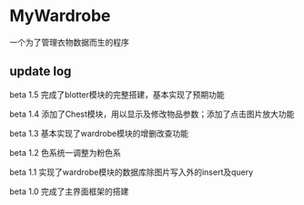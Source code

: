 # MyWardrobe
一个为了管理衣物数据而生的程序



## update log

beta 1.5    完成了blotter模块的完整搭建，基本实现了预期功能

beta 1.4    添加了Chest模块，用以显示及修改物品参数；添加了点击图片放大功能

beta 1.3    基本实现了wardrobe模块的增删改查功能

beta 1.2    色系统一调整为粉色系

beta 1.1    实现了wardrobe模块的数据库除图片写入外的insert及query

beta 1.0    完成了主界面框架的搭建
